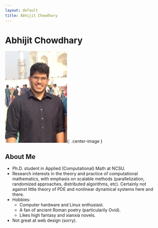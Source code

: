 ```yaml
---
layout: default
title: Abhijit Chowdhary
---
```

# Abhijit Chowdhary

![](./profilepic.jpg){: .center-image }

## About Me
- Ph.D. student in Applied (Computational) Math at NCSU.
- Research interests in the theory and practice of computational mathematics,
  with emphasis on scalable methods (parallelization, randomized approaches,
  distributed algorithms, etc). Certainly not against little theory of PDE and
  nonlinear dynamical systems here and there.
- Hobbies:
  - Computer hardware and Linux enthusiast.
  - A fan of ancient Roman poetry (particularily Ovid).
  - Likes high fantasy and xianxia novels.
- Not great at web design (sorry).
